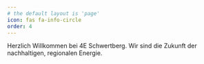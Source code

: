 ```yaml
---
# the default layout is 'page'
icon: fas fa-info-circle
order: 4
---
```


Herzlich Willkommen bei 4E Schwertberg. Wir sind die Zukunft der nachhaltigen, regionalen Energie.
